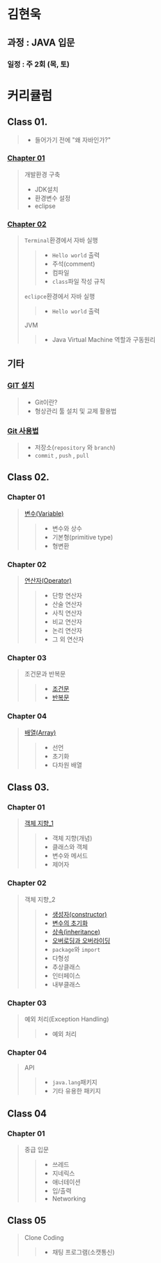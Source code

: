 # 김현욱
## 과정 : JAVA 입문
### 일정 : 주 2회 (목, 토)

# 커리큘럼
## Class 01. 
> - 들어가기 전에 "왜 자바인가?"
### [Chapter 01](./src/study/document/class01/SetupJava.md)
> 개발환경 구축
> - JDK설치
> - 환경변수 설정
> - eclipse

### [Chapter 02](./src/study/document/class01/Terminal.md)
> `Terminal`환경에서 자바 실행
> > - `Hello world` 출력
> > - 주석(comment)
> > - 컴파일
> > - `class`파일 작성 규칙
>
> `eclipce`환경에서 자바 실행
> > - `Hello world` 출력
> 
> JVM
> > - Java Virtual Machine 역할과 구동원리

## 기타
### [GIT 설치](./src/study/document/class01/Git.md)
> - Git이란?
> - 형상관리 툴 설치 및 교제 활용법

### [Git 사용법](./src/study/document/class01/UseGit.md)
> - 저장소(`repository` 와 `branch`)
> - `commit` , `push` , `pull`

## Class 02.
### Chapter 01
> [변수(Variable)](./src/study/document/class02/variable.md)
> > - 변수와 상수
> > - 기본형(primitive type)
> > - 형변환

### Chapter 02
> [연산자(Operator)](./src/study/document/class02/operator.md)
> > - 단항 연산자
> > - 산술 연산자
> > - 사칙 연산자
> > - 비교 연산자
> > - 논리 연산자
> > - 그 외 연산자

### Chapter 03
> 조건문과 반복문
> > - [조건문](./src/study/document/class02/if.md)
> > - [반복문](./src/study/document/class02/loop.md)

### Chapter 04
> [배열(Array)](./src/study/document/class02/array.md)
> > - 선언
> > - 초기화
> > - 다차원 배열

## Class 03.
### Chapter 01
> [객체 지향_1](./src/study/document/class03/OPP_01.md)
> > - 객체 지향(개념)
> > - 클래스와 객체
> > - 변수와 메서드
> > - 제어자

### Chapter 02
> 객체 지향_2
> > - [생성자(constructor)](./src/study/document/class03/OOP_02_constructor.md)
> > - [변수의 초기화](./src/study/document/class03/OOP_03_variable_initialize.md)
> > - [상속(inheritance)](./src/study/document/class03/OOP_03_inheritance.md)
> > - [오버로딩과 오버라이딩](./src/study/document/class03/OOP_03_over_loading_riding.md)
> > - `package`와 `import`
> > - 다형성
> > - 추상클래스
> > - 인터페이스
> > - 내부클래스

### Chapter 03
> 예외 처리(Exception Handling)
> > - 예외 처리

### Chapter 04
> API
> > - `java.lang`패키지
> > - 기타 유용한 패키지

## Class 04
### Chapter 01
> 중급 입문
> > - 쓰레드
> > - 지네릭스
> > - 애너테이션
> > - 입/출력
> > - Networking

## Class 05
> Clone Coding
> > - 채팅 프로그램(소캣통신)